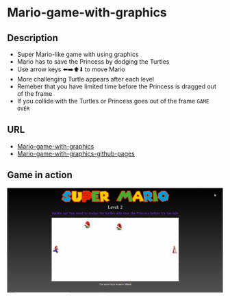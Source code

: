 # Mario-game-with-graphics

## Description
 - Super Mario-like game with using graphics
 - Mario has to save the Princess by dodging the Turtles
 - Use arrow keys ⬅️➡️⬆️⬇️ to move Mario
 - More challenging Turtle appears after each level
 - Remeber that you have limited time before the Princess is dragged out of the frame
 - If you collide with the Turtles or Princess goes out of the frame `GAME OVER`

## URL
 - [Mario-game-with-graphics](https://sharp-hypatia-5a2f1f.netlify.app/)
 - [Mario-game-with-graphics-github-pages](https://kunjan-shah.github.io/mario-game-with-graphics/)

## Game in action

![Game Simulation](https://github.com/Kunjan-Shah/mario-game-with-graphics/blob/main/mario-game-with-graphics-play.gif)

